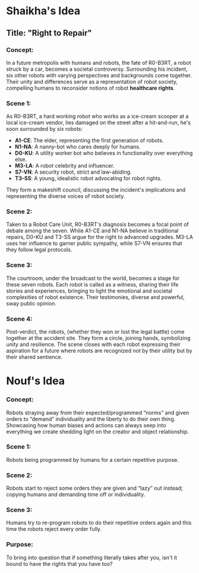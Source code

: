 # Shaikha's Idea
## Title: "Right to Repair"

### Concept: 
In a future metropolis with humans and robots, the fate of R0-B3RT, a robot struck by a car, becomes a societal controversy. Surrounding his incident, six other robots with varying perspectives and backgrounds come together. 
Their unity and differences serve as a representation of robot society, compelling humans to reconsider notions of robot **healthcare rights**.

### Scene 1:
As R0-B3RT, a hard working robot who works as a ice-cream scooper at a local ice-cream vendor, lies damaged on the street after a hit-and-run, he's soon surrounded by six robots: 

- **A1-CE**: The elder, representing the first generation of robots.
- **N1-NA**: A nanny-bot who cares deeply for humans.
- **D0-KU**: A utility worker bot who believes in functionality over everything else.
- **M3-LA**: A robot celebrity and influencer.
- **S7-VN**: A security robot, strict and law-abiding.
- **T3-SS**: A young, idealistic robot advocating for robot rights.

They form a makeshift council, discussing the incident's implications and representing the diverse voices of robot society.

### Scene 2:
Taken to a Robot Care Unit, R0-B3RT's diagnosis becomes a focal point of debate among the seven. While A1-CE and N1-NA believe in traditional repairs, D0-KU and T3-SS argue for the right to advanced upgrades. M3-LA uses her influence to garner public sympathy, while S7-VN ensures that they follow legal protocols.

### Scene 3:
The courtroom, under the broadcast to the world, becomes a stage for these seven robots. Each robot is called as a witness, sharing their life stories and experiences, bringing to light the emotional and societal complexities of robot existence. Their testimonies, diverse and powerful, sway public opinion.

### Scene 4:
Post-verdict, the robots, (whether they won or lost the legal battle) come together at the accident site. They form a circle, joining hands, symbolizing unity and resilience. The scene closes with each robot expressing their aspiration for a future where robots are recognized not by their utility but by their shared sentience.

# Nouf's Idea
### Concept:
Robots straying away from their expected/programmed “norms” and given orders to “demand” individuality and the liberty to do their own thing. Showcasing how human biases and actions can always seep into everything we create shedding light on the creator and object relationship.

### Scene 1:
Robots being programmed by humans for a certain repetitive purpose. 

### Scene 2:
Robots start to reject some orders they are given and “lazy” out instead; copying humans and demanding time off or individuality.

### Scene 3:
Humans try to re-program robots to do their repetitive orders again and this time the robots reject every order fully. 

### Purpose: 
To bring into question that if something literally takes after you, isn't it bound to have the rights that you have too?
